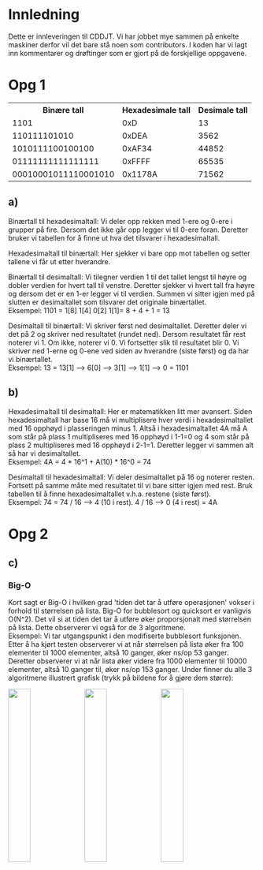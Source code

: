 <h1>Innledning</h1>
<p>
    Dette er innleveringen til CDDJT.
    Vi har jobbet mye sammen på enkelte maskiner derfor vil det bare stå noen som contributors. 
    I koden har vi lagt inn kommentarer og drøftinger som er gjort på de forskjellige oppgavene. 
</p>

<h1>Opg 1</h1>  

<table>
    <tr>
        <th>Binære tall</th>  
        <th>Hexadesimale tall</th>  
        <th>Desimale tall</th>
    </tr>
    <tr>
        <td>1101</td>
        <td>0xD</td>
        <td>13</td>
    </tr>
    <tr>
        <td>110111101010</td>
        <td>0xDEA</td>
        <td>3562</td>
    </tr>
    <tr>
        <td>1010111100100100</td>
        <td>0xAF34</td>
        <td>44852</td>
    </tr>
    <tr>
        <td>01111111111111111</td>
        <td>0xFFFF</td>
        <td>65535</td>
    </tr>
    <tr>
        <td>00010001011110001010</td>
        <td>0x1178A</td>
        <td>71562</td>
    </tr>
</table>  

<h2>a)</h2>  

<p>
    Binærtall til hexadesimaltall: Vi deler opp rekken med 1-ere og 0-ere i grupper på fire.
    Dersom det ikke går opp legger vi til 0-ere foran.
    Deretter bruker vi tabellen for å finne ut hva det tilsvarer i hexadesimaltall.
</p>  

<p>
    Hexadesimaltall til binærtall: Her sjekker vi bare opp mot tabellen og setter tallene vi får ut etter hverandre.
</p>  

<p>
    Binærtall til desimaltall: Vi tilegner verdien 1 til det tallet lengst til høyre og dobler verdien for hvert tall til venstre.
    Deretter sjekker vi hvert tall fra høyre og dersom det er en 1-er legger vi til verdien.
    Summen vi sitter igjen med på slutten er desimaltallet som tilsvarer det originale binærtallet.<br />
    Eksempel: 1101 = 1[8] 1[4] 0[2] 1[1]= 8 + 4 + 1 = 13
</p>  

<p>
    Desimaltall til binærtall: Vi skriver først ned desimaltallet.
    Deretter deler vi det på 2 og skriver ned resultatet (rundet ned).
    Dersom resultatet får rest noterer vi 1. Om ikke, noterer vi 0.
    Vi fortsetter slik til resultatet blir 0.
    Vi skriver ned 1-erne og 0-ene ved siden av hverandre (siste først) og da har vi binærtallet.<br />
   Eksempel: 13 = 13[1] --> 6[0] --> 3[1] --> 1[1] --> 0 = 1101
</p>

<h2>b)</h2>

<p>
    Hexadesimaltall til desimaltall: Her er matematikken litt mer avansert.
    Siden hexadesimaltall har base 16 må vi multiplisere hver verdi i hexadesimaltallet med 16 opphøyd i plasseringen minus 1.
    Altså i hexadesimaltallet 4A må A som står på plass 1 multipliseres med 16 opphøyd i 1-1=0 og 4 som står på plass 2 multipliseres med 16 opphøyd i 2-1=1.
    Deretter legger vi sammen alt så har vi desimaltallet.<br />
    Eksempel: 4A = 4 * 16^1 + A(10) * 16^0 = 74
</p>

<p>
    Desimaltall til hexadesimaltall: Vi deler desimaltallet på 16 og noterer resten.
    Fortsett på samme måte med resultatet til vi bare sitter igjen med rest.
    Bruk tabellen til å finne hexadesimaltallet v.h.a. restene (siste først).<br />
    Eksempel: 74 = 74 / 16 --> 4 (10 i rest). 4 / 16 --> 0 (4 i rest) = 4A
</p>  

<h1>Opg 2</h1>

<h2>c)</h2>   

<h3>Big-O</h3  

<p>
    Kort sagt er Big-O i hvilken grad 'tiden det tar å utføre operasjonen' vokser i forhold til størrelsen på lista.
    Big-O for bubblesort og quicksort er vanligvis O(N^2).
    Det vil si at tiden det tar å utføre øker proporsjonalt med størrelsen på lista.
    Dette observerer vi også for de 3 algoritmene.<br />
    Eksempel: Vi tar utgangspunkt i den modifiserte bubblesort funksjonen.
    Etter å ha kjørt testen observerer vi at når størrelsen på lista øker fra 100 elementer til 1000 elementer, altså 10 ganger, øker ns/op 53 ganger.
    Deretter observerer vi at når lista øker videre fra 1000 elementer til 10000 elementer, altså 10 ganger til, øker ns/op 153 ganger.
    Under finner du alle 3 algoritmene illustrert grafisk (trykk på bildene for å gjøre dem større):
</p>

<img src="https://user-images.githubusercontent.com/35686045/36108647-9bb01118-101d-11e8-8172-236e8c1ba44f.png" width="30%"></img>
<img src="https://user-images.githubusercontent.com/35686045/36108656-9e8e8dd8-101d-11e8-9b2d-50452cee0405.png" width="30%"></img>
<img src="https://user-images.githubusercontent.com/35686045/36108661-a1321afa-101d-11e8-83c0-dc0d6d253af4.png" width="30%"></img> 
